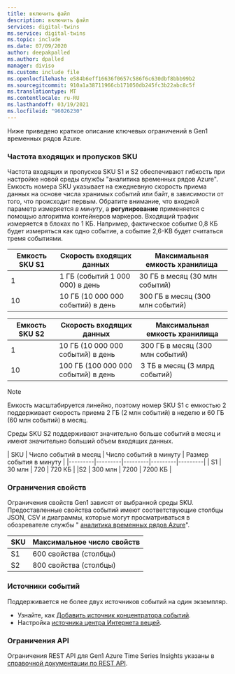 ```yaml
---
title: включить файл
description: включить файл
services: digital-twins
ms.service: digital-twins
ms.topic: include
ms.date: 07/09/2020
author: deepakpalled
ms.author: dpalled
manager: diviso
ms.custom: include file
ms.openlocfilehash: e584b6eff16636f0657c586f6c630dbf8bbb99b2
ms.sourcegitcommit: 910a1a38711966cb171050db245fc3b22abc8c5f
ms.translationtype: MT
ms.contentlocale: ru-RU
ms.lasthandoff: 03/19/2021
ms.locfileid: "96026230"
---
```

Ниже приведено краткое описание ключевых ограничений в Gen1 временных рядов Azure.

### <a name="sku-ingress-rates-and-capacities"></a>Частота входящих и пропусков SKU

Частота входящих и пропусков SKU S1 и S2 обеспечивают гибкость при настройке новой среды службы "аналитика временных рядов Azure". Емкость номера SKU указывает на ежедневную скорость приема данных на основе числа хранимых событий или байт, в зависимости от того, что происходит первым. Обратите внимание, что входной параметр измеряется *в минуту*, а **регулирование** применяется с помощью алгоритма контейнеров маркеров. Входящий трафик измеряется в блоках по 1 КБ. Например, фактическое событие 0,8 КБ будет измеряться как одно событие, а событие 2,6-KB будет считаться тремя событиями.

| Емкость SKU S1 | Скорость входящих данных | Максимальная емкость хранилища
| --- | --- | --- |
| 1 | 1 ГБ (событий 1 000 000) в день | 30 ГБ в месяц (30 млн событий) |
| 10 | 10 ГБ (10 000 000 событий) в день | 300 ГБ в месяц (300 млн событий) |

| Емкость SKU S2 | Скорость входящих данных | Максимальная емкость хранилища
| --- | --- | --- |
| 1 | 10 ГБ (10 000 000 событий) в день | 300 ГБ в месяц (300 млн событий) |
| 10 | 100 ГБ (100 000 000 событий) в день | 3 ТБ в месяц (3 млрд событий) |

> [!NOTE]
> Емкость масштабируется линейно, поэтому номер SKU S1 с емкостью 2 поддерживает скорость приема 2 ГБ (2 млн событий) в неделю и 60 ГБ (60 млн событий) в месяц.

Среды SKU S2 поддерживают значительно больше событий в месяц и имеют значительно больший объем входящих данных.

| SKU  | Число событий в месяц  | Число событий в минуту | Размер события в минуту  |
|---------|---------|---------|---------|---------|
| S1     |   30 млн   |  720    |  720 КБ   |
 |S2     |   300 млн   | 7200   | 7200 КБ  |

### <a name="property-limits"></a>Ограничения свойств

Ограничения свойств Gen1 зависят от выбранной среды SKU. Предоставленные свойства событий имеют соответствующие столбцы JSON, CSV и диаграммы, которые могут просматриваться в обозревателе службы " [аналитика временных рядов Azure](../articles/time-series-insights/time-series-quickstart.md)".

| SKU | Максимальное число свойств |
| --- | --- |
| S1 | 600 свойства (столбцы) |
| S2 | 800 свойства (столбцы) |

### <a name="event-sources"></a>Источники событий

Поддерживается не более двух источников событий на один экземпляр.

* Узнайте, как [Добавить источник концентратора событий](../articles/time-series-insights/how-to-ingest-data-event-hub.md).
* Настройка [источника центра Интернета вещей](../articles/time-series-insights/how-to-ingest-data-iot-hub.md).

### <a name="api-limits"></a>Ограничения API

Ограничения REST API для Gen1 Azure Time Series Insights указаны в [справочной документации по REST API](/rest/api/time-series-insights/dataaccess(preview)/query/getavailability).